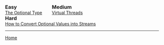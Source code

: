 <div>
  <div style="display:inline-block; vertical-align:top; margin-right:2em;">
    <h3 style="margin:0;">Easy</h3>
    <ul style="margin:0; padding-left:0; list-style:none;">
      <li><a href="./basics/optional//1_The_Optional_Type.html">The Optional Type</a></li>
    </ul>   
  </div>

  <div style="display:inline-block; vertical-align:top; margin-right:2em;">
    <h3 style="margin:0;">Medium</h3>
    <ul style="margin:0; padding-left:0px; list-style:none;">
      <li><a href="./concurrency/1_virtual_thread.html">Virtual Threads</a></li>
    </ul>
  </div>

  <div style="display:inline-block; vertical-align:top;">
    <h3 style="margin:0;">Hard</h3>
    <ul style="margin:0; padding-left:0px; list-style:none;">
       <li><a href="./stream/5_How_to_Convert_Optional_Values_into_Streams">How to Convert Optional Values into Streams</a></li>
    </ul>
  </div>
</div>  

---


[Home](./../README.md)